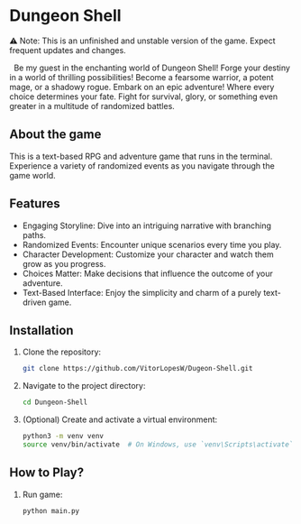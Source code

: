 # Dungeon Shell

⚠️ Note: This is an unfinished and unstable version of the game. Expect frequent updates and changes.

<p >
&nbsp; Be my guest in the enchanting world of Dungeon Shell! Forge your destiny in a world of thrilling possibilities!  Become a fearsome warrior, a potent mage, or a shadowy rogue. Embark on an epic adventure! Where every choice determines your fate. Fight for survival, glory, or something even greater in a multitude of randomized battles.
</p>

## About the game

This is a text-based RPG and adventure game that runs in the terminal. Experience a variety of randomized events as you navigate through the game world.

## Features

- Engaging Storyline: Dive into an intriguing narrative with branching paths.
- Randomized Events: Encounter unique scenarios every time you play.
- Character Development: Customize your character and watch them grow as you progress.
- Choices Matter: Make decisions that influence the outcome of your adventure.
- Text-Based Interface: Enjoy the simplicity and charm of a purely text-driven game.

## Installation
1. Clone the repository:
    ```bash
    git clone https://github.com/VitorLopesW/Dugeon-Shell.git
    ```
2. Navigate to the project directory:
    ```bash
    cd Dungeon-Shell
    ```
3. (Optional) Create and activate a virtual environment:
    ```bash
    python3 -m venv venv
    source venv/bin/activate  # On Windows, use `venv\Scripts\activate`
    ```
## How to Play?

1. Run game:
    ```bash
    python main.py
    ```
